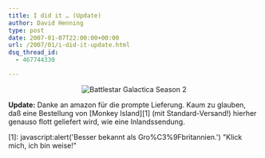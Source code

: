 ```yaml
---
title: I did it … (Update)
author: David Henning
type: post
date: 2007-01-07T22:00:00+00:00
url: /2007/01/i-did-it-update.html
dsq_thread_id:
  - 467744330

---
```

<p style="text-align: center;">
  <img src="https://www.madcatswelt.org/wp-content/uploads/bsg2.png" border="0" alt="Battlestar Galactica Season 2" />
</p>

**Update:** Danke an amazon für die prompte Lieferung. Kaum zu glauben, daß eine Bestellung von [Monkey Island][1] (mit Standard-Versand!) hierher genauso flott geliefert wird, wie eine Inlandssendung.

 [1]: javascript:alert('Besser bekannt als Gro%C3%9Fbritannien.') "Klick mich, ich bin weise!"